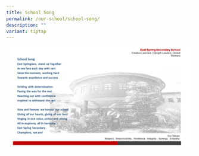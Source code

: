 ```yaml
---
title: School Song
permalink: /our-school/school-song/
description: ""
variant: tiptap
---
```

<img src="/images/song.png">